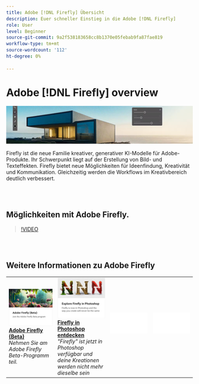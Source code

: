 ```yaml
---
title: Adobe [!DNL Firefly] Übersicht
description: Euer schneller Einstieg in die Adobe [!DNL Firefly]
role: User
level: Beginner
source-git-commit: 9a2f538183658cc8b1370e05febab9fa87fae819
workflow-type: tm+mt
source-wordcount: '112'
ht-degree: 0%

---
```


# Adobe [!DNL Firefly] overview

![Bild von Firefly Hero](../assets/firefly.png)

Firefly ist die neue Familie kreativer, generativer KI-Modelle für Adobe-Produkte. Ihr Schwerpunkt liegt auf der Erstellung von Bild- und Texteffekten. Firefly bietet neue Möglichkeiten für Ideenfindung, Kreativität und Kommunikation. Gleichzeitig werden die Workflows im Kreativbereich deutlich verbessert.

<br> 

## Möglichkeiten mit Adobe Firefly.

>[!VIDEO](https://video.tv.adobe.com/v/3416970t1?quality=12&learn=on&hidetitle=true)

<br> 

## Weitere Informationen zu Adobe Firefly

<table>
<tr>
   <td>
      <a href="https://firefly.adobe.com/" {target="_blank" }>
         <img alt="Adobe Firefly (Beta)" src="../assets/firefly-beta.png" />
      </a>
      <div>
      <a href="https://firefly.adobe.com/" {target="_blank" }><strong>Adobe Firefly (Beta)</strong></a>
      </div>
      <em>Nehmen Sie am Adobe Firefly Beta-Programm teil.</em>
      <br>
  </td>
  <td>
      <a href="https://www.adobe.com/sensei/generative-ai/firefly.html" {target="_blank" }>
         <img alt="Firefly in Photoshop entdecken" src="../assets/firefly-photoshop.png" />
      </a>
      <div>
      <a href="https://www.adobe.com/sensei/generative-ai/firefly.html" {target="_blank" }><strong>Firefly in Photoshop entdecken</strong></a>
      </div>
      <em>"Firefly" ist jetzt in Photoshop verfügbar und deine Kreationen werden nicht mehr dieselbe sein</em>
      <br>
  </td>
  <td>
    <img alt="Spacer" src="../assets/Whitespacer.png" />
    <div>
    <br>
  </td>
  <td>
    <img alt="Spacer" src="../assets/Whitespacer.png" />
    <div>
    <br>
  </td>
</tr>
</table>
